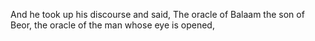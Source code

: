 And he took up his discourse and said, The oracle of Balaam the son of Beor, the oracle of the man whose eye is opened,
